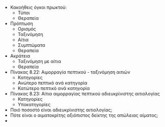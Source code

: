 * Κακοήθεις όγκοι πρωκτού: 
	* Τύποι 
	* Θεραπεία 
* Πρόπτωση 
	* Ορισμός 
	* Ταξινόμηση
	* Αίτια 
	* Συμπτώματα 
	* Θεραπεία 
* Ακράτεια
	* Ταξινόμηση με αίτια
	* Θεραπεία 
* Πίνακας 8.22: Αιμορραγία πεπτικού - ταξινόμηση αιτιών 
	* Κατηγορίες 
	* Ανώτερο πεπτικό ανά κατηγορία 
	* Κατώτερο πεπτικό ανά κατηγορία 
* Πίνακας 8.23: Αίτια αιμορραγίας πεπτικού αδιευκρίνιστης αιτιολογίας 
	* Κατηγορίες 
	* Υποκατηγορίες 
* Ποιό ποσοστό είναι αδιευκρίνιστης αιτιολογίας; 
* Πότε είναι ο αιματοκρίτης αξιόπιστος δείκτης της απώλειας αίματος; 
* 